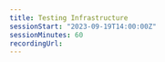 ```yaml
---
title: Testing Infrastructure
sessionStart: "2023-09-19T14:00:00Z"
sessionMinutes: 60
recordingUrl:
---
```

